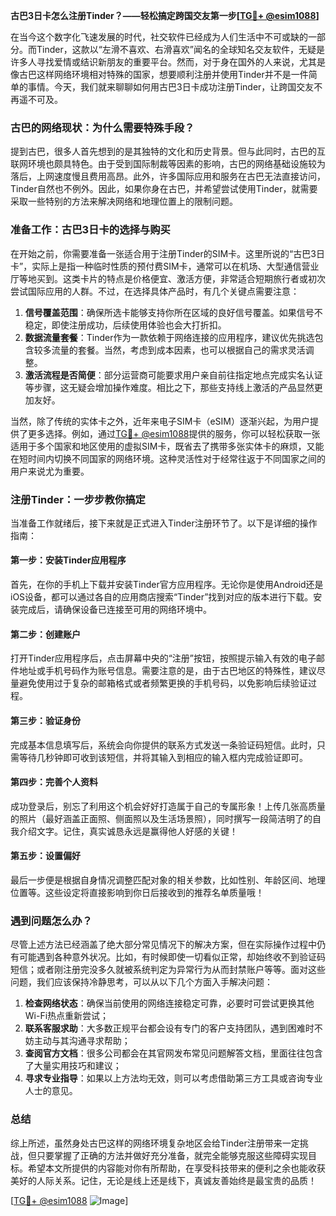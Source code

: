 **古巴3日卡怎么注册Tinder？——轻松搞定跨国交友第一步[[TG💪+ @esim1088](https://t.me/s/esim1088)]**

在当今这个数字化飞速发展的时代，社交软件已经成为人们生活中不可或缺的一部分。而Tinder，这款以“左滑不喜欢、右滑喜欢”闻名的全球知名交友软件，无疑是许多人寻找爱情或结识新朋友的重要平台。然而，对于身在国外的人来说，尤其是像古巴这样网络环境相对特殊的国家，想要顺利注册并使用Tinder并不是一件简单的事情。今天，我们就来聊聊如何用古巴3日卡成功注册Tinder，让跨国交友不再遥不可及。

### 古巴的网络现状：为什么需要特殊手段？

提到古巴，很多人首先想到的是其独特的文化和历史背景。但与此同时，古巴的互联网环境也颇具特色。由于受到国际制裁等因素的影响，古巴的网络基础设施较为落后，上网速度慢且费用高昂。此外，许多国际应用和服务在古巴无法直接访问，Tinder自然也不例外。因此，如果你身在古巴，并希望尝试使用Tinder，就需要采取一些特别的方法来解决网络和地理位置上的限制问题。

### 准备工作：古巴3日卡的选择与购买

在开始之前，你需要准备一张适合用于注册Tinder的SIM卡。这里所说的“古巴3日卡”，实际上是指一种临时性质的预付费SIM卡，通常可以在机场、大型通信营业厅等地买到。这类卡片的特点是价格便宜、激活方便，非常适合短期旅行者或初次尝试国际应用的人群。不过，在选择具体产品时，有几个关键点需要注意：

1. **信号覆盖范围**：确保所选卡能够支持你所在区域的良好信号覆盖。如果信号不稳定，即使注册成功，后续使用体验也会大打折扣。
2. **数据流量套餐**：Tinder作为一款依赖于网络连接的应用程序，建议优先挑选包含较多流量的套餐。当然，考虑到成本因素，也可以根据自己的需求灵活调整。
3. **激活流程是否简便**：部分运营商可能要求用户亲自前往指定地点完成实名认证等步骤，这无疑会增加操作难度。相比之下，那些支持线上激活的产品显然更加友好。

当然，除了传统的实体卡之外，近年来电子SIM卡（eSIM）逐渐兴起，为用户提供了更多选择。例如，通过[TG💪+ @esim1088](https://t.me/s/esim1088)提供的服务，你可以轻松获取一张适用于多个国家和地区使用的虚拟SIM卡，既省去了携带多张实体卡的麻烦，又能在短时间内切换不同国家的网络环境。这种灵活性对于经常往返于不同国家之间的用户来说尤为重要。

### 注册Tinder：一步步教你搞定

当准备工作就绪后，接下来就是正式进入Tinder注册环节了。以下是详细的操作指南：

#### 第一步：安装Tinder应用程序

首先，在你的手机上下载并安装Tinder官方应用程序。无论你是使用Android还是iOS设备，都可以通过各自的应用商店搜索“Tinder”找到对应的版本进行下载。安装完成后，请确保设备已连接至可用的网络环境中。

#### 第二步：创建账户

打开Tinder应用程序后，点击屏幕中央的“注册”按钮，按照提示输入有效的电子邮件地址或手机号码作为账号信息。需要注意的是，由于古巴地区的特殊性，建议尽量避免使用过于复杂的邮箱格式或者频繁更换的手机号码，以免影响后续验证过程。

#### 第三步：验证身份

完成基本信息填写后，系统会向你提供的联系方式发送一条验证码短信。此时，只需等待几秒钟即可收到该短信，并将其输入到相应的输入框内完成验证即可。

#### 第四步：完善个人资料

成功登录后，别忘了利用这个机会好好打造属于自己的专属形象！上传几张高质量的照片（最好涵盖正面照、侧面照以及生活场景照），同时撰写一段简洁明了的自我介绍文字。记住，真实诚恳永远是赢得他人好感的关键！

#### 第五步：设置偏好

最后一步便是根据自身情况调整匹配对象的相关参数，比如性别、年龄区间、地理位置等。这些设定将直接影响到你日后接收到的推荐名单质量哦！

### 遇到问题怎么办？

尽管上述方法已经涵盖了绝大部分常见情况下的解决方案，但在实际操作过程中仍有可能遇到各种意外状况。比如，有时候即使一切看似正常，却始终收不到验证码短信；或者刚注册完没多久就被系统判定为异常行为从而封禁账户等等。面对这些问题，我们应该保持冷静思考，可以从以下几个方面入手解决问题：

1. **检查网络状态**：确保当前使用的网络连接稳定可靠，必要时可尝试更换其他Wi-Fi热点重新尝试；
2. **联系客服求助**：大多数正规平台都会设有专门的客户支持团队，遇到困难时不妨主动与其沟通寻求帮助；
3. **查阅官方文档**：很多公司都会在其官网发布常见问题解答文档，里面往往包含了大量实用技巧和建议；
4. **寻求专业指导**：如果以上方法均无效，则可以考虑借助第三方工具或咨询专业人士的意见。

### 总结

综上所述，虽然身处古巴这样的网络环境复杂地区会给Tinder注册带来一定挑战，但只要掌握了正确的方法并做好充分准备，就完全能够克服这些障碍实现目标。希望本文所提供的内容能对你有所帮助，在享受科技带来的便利之余也能收获美好的人际关系。记住，无论是线上还是线下，真诚友善始终是最宝贵的品质！

[[TG💪+ @esim1088](https://t.me/s/esim1088) ![Image](https://i.postimg.cc/4NQfJmqS/Snipaste-2025-05-13-00-14-12.png)]